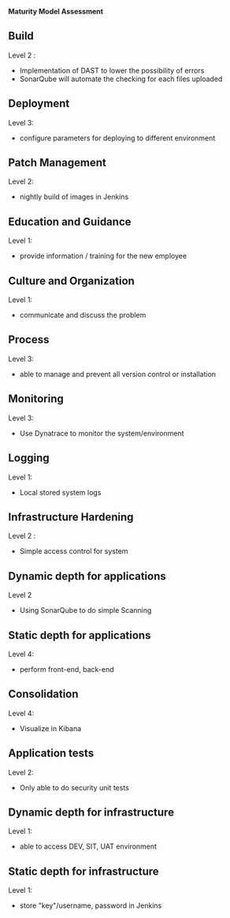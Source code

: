 **Maturity Model Assessment**

## **Build**
Level 2 :

- Implementation of DAST to lower the possibility of errors
- SonarQube will automate the checking for each files uploaded


## **Deployment**
Level 3:

- configure parameters for deploying to different environment

## **Patch Management**
Level 2:

- nightly build of images in Jenkins

## **Education and Guidance**
Level 1:

- provide information / training for the new employee

## **Culture and Organization**
Level 1:

-  communicate and discuss the problem

## **Process**
Level 3:

-  able to manage and prevent all version control or installation

## **Monitoring**
Level 3:

- Use Dynatrace to monitor the system/environment

## **Logging**
Level 1:

- Local stored system logs

## **Infrastructure Hardening**
Level 2 :

- Simple access control for system


## **Dynamic depth for applications**
Level 2

- Using SonarQube to do simple Scanning


## **Static depth for applications**
Level 4:

 - perform front-end, back-end


## **Consolidation**
Level 4:

-  Visualize in Kibana

## **Application tests**
Level 2:
- Only able to do security unit tests


## **Dynamic depth for infrastructure**
Level 1:

- able to access DEV, SIT, UAT environment

## **Static depth for infrastructure**
Level 1:

- store "key"/username, password in Jenkins
